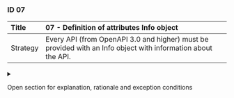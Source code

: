 ### ID 07

| Title    | __07 - Definition of attributes Info object__ |
| :----    | :---------- |
| Strategy |  Every API (from OpenAPI 3.0 and higher) must be provided with an Info object with information about the API. |

<details><summary>

Open section for explanation, rationale and exception conditions 

</summary>

#### Explanation

The following attributes must be included in the Info object:

```yaml
openapi: 3.0.3
info:
  title:
  description:
  termsOfService:
  contact:
    name:
    email:
  license:
    name:
    url:
  version:
  x-releaseDate:
```

The `version` attribute specifies the version number of the API as included in the URI (URI component \<version\>) according to the rules of semantic versioning.

The `x-releaseDate` attribute specifies the date ([ISO 8601](https://en.wikipedia.org/wiki/ISO_8601)) on which the REST API was released for use. This concerns a specification extension and therefore starts with `x-` (see <https://swagger.io/docs/specification/openapi-extensions/>).

For formatting texts of attribute `description`, the [CommonMark syntax](https://spec.commonmark.org/0.27/) should be used according to the OAS specification.

#### Rationale

Adding this information provides context to the API for users, as can be seen by the following example.

```yaml
openapi: 3.0.3
info:
  title: connection-details
  description: |
    # API Version - 2.0.1
    #### Generated by ECDM Toolkit version 2.7.1
    This API offers functionality for the retrieval of connection details.
    
    ## Changelog
    
    ## 2.0.1 (2025/02/02)
    * Data model now conform sector conventions
    
    ## 1.0.11 (2022/08/15)
    * FIX - Filter method attribute 'type' renamed to 'modelNumber'
    
    ## 1.0.10 (2022/07/14)
    * FIX - Missing enum value for 422 added: IMMUTABLE_FIELD_CHANGED

  termsOfService: 'https://www.example.com/terms'
  contact:
    name: EDSN
  email: servicdesk@edsn.nl
  license:
    name: APACHE 2.0
  url: https://apache.org/licenses/LICENSE-2.0
  version: 2.0.1
  x-releaseDate: 2025-03-13
```

Resulting in:

![Resulting Swagger Info](../attachments/swagger-info.png)


#### Exceptions

None.

</details>


